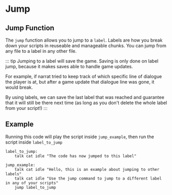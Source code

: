 # Jump

## Jump Function

The `jump` function allows you to jump to a `label`. Labels are how you break down your scripts in reuseable and manageable chunks. You can jump from any file to a label in any other file.

::: tip
Jumping to a label will save the game. Saving is only done on label jump, because it makes saves able to handle game updates.

For example, if narrat tried to keep track of which specific line of dialogue the player is at, but after a game update that dialogue line was gone, it would break.

By using labels, we can save the last label that was reached and guarantee that it will still be there next time (as long as you don't delete the whole label from your script!)
:::

## Example

Running this code will play the script inside `jump_example`, then run the script inside `label_to_jump`

```narrat
label_to_jump:
    talk cat idle "The code has now jumped to this label"

jump_example:
    talk cat idle "Hello, this is an example about jumping to other labels"
    talk cat idle "Use the jump command to jump to a different label in any of your scripts"
    jump label_to_jump
```

<!-- ![Result of the above code](../.gitbook/assets/jump_example.gif) -->
